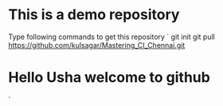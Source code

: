 # This is a demo repository

Type following commands to get this repository
`
git init
git pull https://github.com/kulsagar/Mastering_CI_Chennai.git
# Hello Usha welcome to github
`

